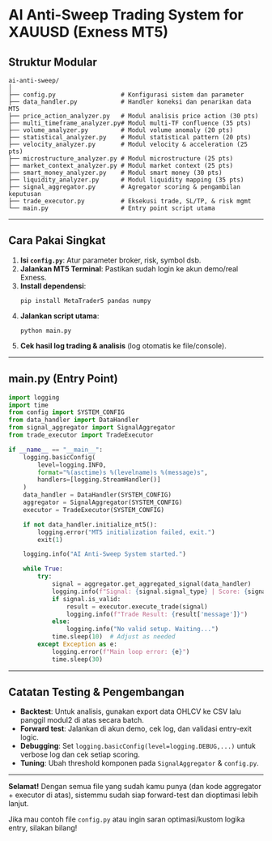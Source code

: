 # AI Anti-Sweep Trading System for XAUUSD (Exness MT5)

## Struktur Modular

```
ai-anti-sweep/
│
├── config.py                  # Konfigurasi sistem dan parameter
├── data_handler.py            # Handler koneksi dan penarikan data MT5
├── price_action_analyzer.py   # Modul analisis price action (30 pts)
├── multi_timeframe_analyzer.py# Modul multi-TF confluence (35 pts)
├── volume_analyzer.py         # Modul volume anomaly (20 pts)
├── statistical_analyzer.py    # Modul statistical pattern (20 pts)
├── velocity_analyzer.py       # Modul velocity & acceleration (25 pts)
├── microstructure_analyzer.py # Modul microstructure (25 pts)
├── market_context_analyzer.py # Modul market context (25 pts)
├── smart_money_analyzer.py    # Modul smart money (30 pts)
├── liquidity_analyzer.py      # Modul liquidity mapping (35 pts)
├── signal_aggregator.py       # Agregator scoring & pengambilan keputusan
├── trade_executor.py          # Eksekusi trade, SL/TP, & risk mgmt
└── main.py                    # Entry point script utama
```

---

## Cara Pakai Singkat

1. **Isi `config.py`**: Atur parameter broker, risk, symbol dsb.
2. **Jalankan MT5 Terminal**: Pastikan sudah login ke akun demo/real Exness.
3. **Install dependensi**:  
   ```
   pip install MetaTrader5 pandas numpy
   ```
4. **Jalankan script utama**:  
   ```
   python main.py
   ```
5. **Cek hasil log trading & analisis** (log otomatis ke file/console).

---

## main.py (Entry Point)

```python name=main.py
import logging
import time
from config import SYSTEM_CONFIG
from data_handler import DataHandler
from signal_aggregator import SignalAggregator
from trade_executor import TradeExecutor

if __name__ == "__main__":
    logging.basicConfig(
        level=logging.INFO, 
        format="%(asctime)s %(levelname)s %(message)s",
        handlers=[logging.StreamHandler()]
    )
    data_handler = DataHandler(SYSTEM_CONFIG)
    aggregator = SignalAggregator(SYSTEM_CONFIG)
    executor = TradeExecutor(SYSTEM_CONFIG)

    if not data_handler.initialize_mt5():
        logging.error("MT5 initialization failed, exit.")
        exit(1)

    logging.info("AI Anti-Sweep System started.")

    while True:
        try:
            signal = aggregator.get_aggregated_signal(data_handler)
            logging.info(f"Signal: {signal.signal_type} | Score: {signal.total_score:.2f} | Valid: {signal.is_valid}")
            if signal.is_valid:
                result = executor.execute_trade(signal)
                logging.info(f"Trade Result: {result['message']}")
            else:
                logging.info("No valid setup. Waiting...")
            time.sleep(10)  # Adjust as needed
        except Exception as e:
            logging.error(f"Main loop error: {e}")
            time.sleep(30)
```

---

## Catatan Testing & Pengembangan

- **Backtest**: Untuk analisis, gunakan export data OHLCV ke CSV lalu panggil modul2 di atas secara batch.
- **Forward test**: Jalankan di akun demo, cek log, dan validasi entry-exit logic.
- **Debugging**: Set `logging.basicConfig(level=logging.DEBUG,...)` untuk verbose log dan cek setiap scoring.
- **Tuning**: Ubah threshold komponen pada `SignalAggregator` & `config.py`.

---

**Selamat!** Dengan semua file yang sudah kamu punya (dan kode aggregator + executor di atas), sistemmu sudah siap forward-test dan dioptimasi lebih lanjut.

Jika mau contoh file `config.py` atau ingin saran optimasi/kustom logika entry, silakan bilang!